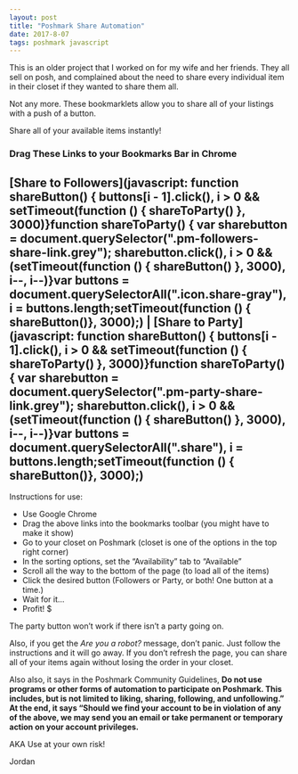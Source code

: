 ```yaml
---
layout: post
title: "Poshmark Share Automation"
date: 2017-8-07
tags: poshmark javascript
---
```


This is an older project that I worked on for my wife and her friends. They all sell on posh, and complained about the need to share every individual item in their closet if they wanted to share them all.

Not any more. These bookmarklets allow you to share all of your listings with a push of a button.

Share all of your available items instantly!

### Drag These Links to your Bookmarks Bar in Chrome
## [Share to Followers](javascript: function shareButton() {    buttons[i - 1].click(), i > 0 && setTimeout(function () {        shareToParty()    }, 3000)}function shareToParty() {    var sharebutton = document.querySelector(".pm-followers-share-link.grey");    sharebutton.click(), i > 0 && (setTimeout(function () {        shareButton()    }, 3000), i--, i--)}var buttons = document.querySelectorAll(".icon.share-gray"),    i = buttons.length;setTimeout(function () {    shareButton()}, 3000);) | [Share to Party](javascript: function shareButton() {    buttons[i - 1].click(), i > 0 && setTimeout(function () {        shareToParty()    }, 3000)}function shareToParty() {    var sharebutton = document.querySelector(".pm-party-share-link.grey");    sharebutton.click(), i > 0 && (setTimeout(function () {        shareButton()    }, 3000), i--, i--)}var buttons = document.querySelectorAll(".share"),    i = buttons.length;setTimeout(function () {    shareButton()}, 3000);)

Instructions for use:
* Use Google Chrome
* Drag the above links into the bookmarks toolbar (you might have to make it show)
* Go to your closet on Poshmark (closet is one of the options in the top right corner)
* In the sorting options, set the “Availability” tab to “Available”
* Scroll all the way to the bottom of the page (to load all of the items)
* Click the desired button (Followers or Party, or both! One button at a time.)
* Wait for it…
* Profit! $

The party button won’t work if there isn’t a party going on.

Also, if you get the *Are you a robot?* message, don’t panic. Just follow the instructions and it will go away. If you don’t refresh the page, you can share all of your items again without losing the order in your closet.

Also also, it says in the Poshmark Community Guidelines, **Do not use programs or other forms of automation to participate on Poshmark. This includes, but is not limited to liking, sharing, following, and unfollowing.” At the end, it says “Should we find your account to be in violation of any of the above, we may send you an email or take permanent or temporary action on your account privileges.**

AKA Use at your own risk!

Jordan
